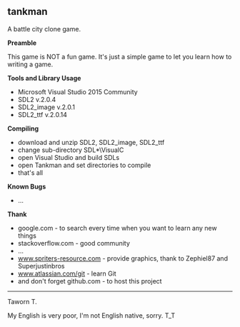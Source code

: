 **tankman**
-------

A battle city clone game.

**Preamble**

This game is NOT a fun game.  It's just a simple game to let you learn how to writing a game.

**Tools and Library Usage**

 - Microsoft Visual Studio 2015 Community
 - SDL2 v.2.0.4
 - SDL2_image v.2.0.1
 - SDL2_ttf v.2.0.14

**Compiling**

 - download and unzip SDL2, SDL2_image, SDL2_ttf
 - change sub-directory SDL*\VisualC
 - open Visual Studio and build SDLs
 - open Tankman and set directories to compile
 - that's all

**Known Bugs**

 - ...

**Thank**

 - google.com - to search every time when you want to learn any new things
 - stackoverflow.com - good community
 - ...
 - www.spriters-resource.com - provide graphics, thank to Zephiel87 and Superjustinbros
 - www.atlassian.com/git - learn Git
 - and don't forget github.com - to host this project

----------
Taworn T.

My English is very poor, I'm not English native, sorry. T_T

